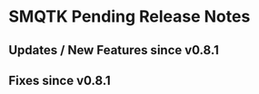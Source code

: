 SMQTK Pending Release Notes
===========================


Updates / New Features since v0.8.1
-----------------------------------


Fixes since v0.8.1
------------------
